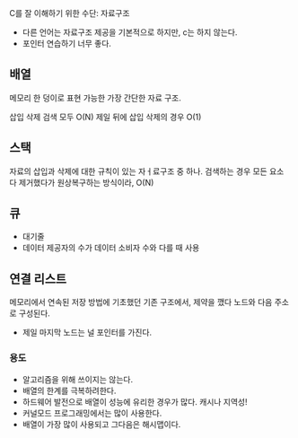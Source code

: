 C를 잘 이해하기 위한 수단: 자료구조
- 다른 언어는 자료구조 제공을 기본적으로 하지만, c는 하지 않는다. 
- 포인터 연습하기 너무 좋다. 
## 배열
메모리 한 덩이로 표현 가능한 가장 간단한 자료 구조.

삽입 삭제 검색 모두 O(N)
제일 뒤에 삽입 삭제의 경우 O(1)

## 스택
자료의 삽입과 삭제에 대한 규칙이 있는 자ㅓ료구조 중 하나. 
검색하는 경우 모든 요소 다 제거했다가 원상복구하는 방식이라, O(N)

## 큐
- 대기줄
- 데이터 제공자의 수가 데이터 소비자 수와 다를 때 사용

## 연결 리스트
메모리에서 연속된 저장 방법에 기초했던 기존 구조에서, 제약을 깼다 
노드와 다음 주소로 구성된다. 
- 제일 마지막 노드는 널 포인터를 가진다. 

### 용도
- 알고리즘을 위해 쓰이지는 않는다. 
- 배열의 한계를 극복하려한다.
- 하드웨어 발전으로 배열이 성능에 유리한 경우가 많다. 캐시나 지역성!
- 커널모드 프로그래밍에서는 많이 사용한다. 
- 배열이 가장 많이 사용되고 그다음은 해시맵이다.